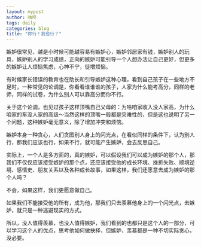 ```yaml
---
layout: mypost
author: 咕咚
tags: daily
categories: blog
title: "你行！我也行？"
---
```


嫉妒很常见，越是小时候可能越容易有嫉妒心，嫉妒邻居家有钱，嫉妒别人的玩具，嫉妒别人的学习成绩，正向的嫉妒可能引导一个人想办法让自己更好，但更多的嫉妒让人烦恼焦虑，心神不宁，徒增烦恼。

有时候家长错误的教育也在助长和引导嫉妒这种心理，看到自己孩子在一些地方不足时，一种常见的论调是，你看看谁谁谁的孩子，人家为什么能考高分，同样的老师，同样的试卷，为什么别人可以靠高分而你不行。

关于这个论调，也见过孩子这样顶嘴自己父母的：为啥咱家收入没人家高，为什么咱家的车没人家的高级～当然这样的顶嘴一般都是灾难性的，但是这也说明了另一个问题，这种嫉妒毫无意义，除了增加冲突和烦恼。

嫉妒本身一种贪心，人们贪图别人身上的闪光点，在看似同样的条件下，认为别人行，那我们应该也行，如果不行，就可能产生嫉妒，会去反思自己。

实际上，一个人是多方面的，真的嫉妒，可以假设我们可以成为嫉妒的那个人，那我们不仅仅应该接受嫉妒的那个点，还应该接受他的成长环境、挫折失败、顺境逆境、感情史、朋友关系以及各种成长故事，如果这样，我们还愿意去成为嫉妒的那个人吗？

不会，如果这样，我们更愿意做自己。

如果我们不能接受他的所有，成为他，那我们只去羡慕他身上的一个闪光点，去嫉妒，就只是一种逃避现实的方式。

所以，没人值得羡慕，也没人值得嫉妒，我们看到的也都只是这个人的一部分，可以学习这个人的优点，思考他如何做抉择，但嫉妒，羡慕都是一种不切实际贪心，没必要。
